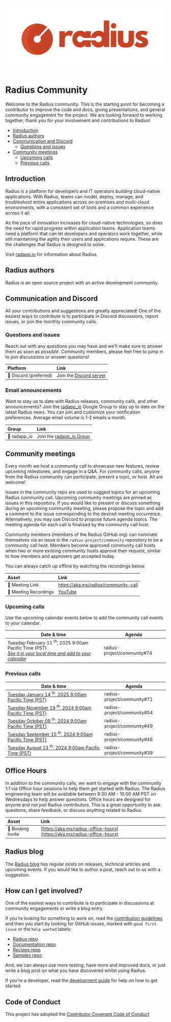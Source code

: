 <img src="images/radius-logo-long.png" alt="Radius Logo" width="500"/>

# Radius Community

Welcome to the Radius community. This is the starting point for becoming a contributor to improve the code and docs, giving presentations, and general community engagement for the project. We are looking forward to working together, thank you for your involvement and contributions to Radius!

- [Introduction](#introduction)
- [Radius authors](#radius-authors)
- [Communication and Discord](#communication-and-discord)
    - [Questions and issues](#questions-and-issues)
- [Community meetings](#community-meetings)
    - [Upcoming calls](#upcoming-calls)
    - [Previous calls](#previous-calls)

## Introduction

Radius is a platform for developers and IT operators building cloud-native applications. With Radius, teams can model, deploy, manage, and troubleshoot entire applications across on-premises and multi-cloud environments, with a consistent set of tools and a common experience across it all.

As the pace of innovation increases for cloud-native technologies, so does the need for rapid progress within application teams. Application teams need a platform that can let developers and operators work together, while still maintaining the agility their users and applications require. These are the challenges that Radius is designed to solve.

Visit [radapp.io](https://radapp.io/) for information about Radius.

## Radius authors

Radius is an open source project with an active development community.

## Communication and Discord

All your contributions and suggestions are greatly appreciated! One of the easiest ways to contribute is to participate in Discord discussions, report issues, or join the monthly community calls.

### Questions and issues

Reach out with any questions you may have and we'll make sure to answer them as soon as possible. Community members, please feel free to jump in to join discussions or answer questions!

| Platform  | Link        |
|:----------|:------------|
| 💬 Discord (preferred) | Join the [Discord server](https://aka.ms/radius/discord)

### Email announcements

Want to stay up to date with Radius releases, community calls, and other announcements? Join the [radapp_io](https://groups.google.com/g/radapp_io) Google Group to stay up to date on the latest Radius news. You can join and customize your notification preferences. Average email volume is 1-2 emails a month.

| Group | Link |
|:------|:-----|
| 📧 radapp_io | Join the [radapp_io Group](https://groups.google.com/g/radapp_io)

## Community meetings

Every month we host a community call to showcase new features, review upcoming milestones, and engage in a Q&A. For community calls, anyone from the Radius community can participate, present a topic, or host. All are welcome!

Issues in the community repo are used to suggest topics for an upcoming Radius community call. Upcoming community meetings are pinned as issues in this repository. If you would like to present or discuss something during an upcoming community meeting, please propose the topic and add a comment to the issue corresponding to the desired meeting occurrence. Alternatively, you may use Discord to propose future agenda topics. The meeting agenda for each call is finalized by the community call host.

Community members (members of the Radius GitHub org) can nominate themselves via an issue in the `radius-project/community` repository to be a community call host. Members become approved community call hosts when two or more existing community hosts approve their request, similar to how members and approvers get accepted today.

You can always catch up offline by watching the recordings below.

| Asset | Link        |
|:-----------|:------------|
| 🔗 Meeting Link | https://aka.ms/radius/community-call
| 🎥 Meeting Recordings | [YouTube](https://www.youtube.com/playlist?list=PLrZ6kld_pvgwYMLI-j_f0Dq2Dgv5MlK8R)

### Upcoming calls

Use the upcoming calendar events below to add the community call events to your calendar.

| Date & time | Agenda |
|-------------|--------|
| Tuesday February 11 <sup>th</sup>, 2025 9:00am Pacific Time (PST)<br />[_See it in your local time and add to your calendar_](https://www.timeanddate.com/worldclock/fixedtime.html?iso=20250211T09&p1=234&msg=Radius+Community+Call) | radius-project/community#74

### Previous calls

| Date & time | Agenda |
|-------------|--------|
| [Tuesday January 14 <sup>th</sup>, 2025 9:00am Pacific Time (PST)](https://youtu.be/hdA4S6-JXYg) | radius-project/community#71
| [Tuesday November 19 <sup>th</sup>, 2024 9:00am Pacific Time (PST)](https://youtu.be/KKR1JauRq9c)| radius-project/community#54
| [Tuesday October 08 <sup>th</sup>, 2024 9:00am Pacific Time (PST)](https://youtu.be/sMrY0qfEO4I)| radius-project/community#49
| [Tuesday September 10 <sup>th</sup>, 2024 9:00am Pacific Time (PST)](https://youtu.be/nKijczG5AtQ?si=Om4vl9pSJjvN0HzV)| radius-project/community#46
| [Tuesday August 13 <sup>th</sup>, 2024 9:00am Pacific Time (PST)](https://youtu.be/LBXfITfM8_E?si=Om4vl9pSJjvN0HzV)| radius-project/community#39

<!--
!!!REMINDER!!!

When adding new scheduled meetings to this list:
* make sure to update the URL for each entry too. The `iso` param should be updated following the `YYYYMMDD` format.
* make sure the suffix is correct for the numeral: `st`, `nd`, `th` so it reads right like `22nd` and not `22th`
-->

## Office Hours 

In addition to the community calls, we want to engage with the community 1:1 via Office hour sessions to help them get started with Radius. The Radius engineering team will be available between 9:30 AM - 10:00 AM PST on Wednesdays to help answer questions. Office hours are designed for anyone and not just Radius contributors. This is a great opportunity to ask questions, share feedback, or discuss anything related to Radius.

| Asset | Link        |
|:-----------|:------------|
| 🔗 Booking Invite | [https://aka.ms/radius-office-hours](https://aka.ms/radius-office-hours)

## Radius blog

The [Radius blog](https://blog.radapp.io/posts) has regular posts on releases, technical articles and upcoming events. If you would like to author a post, reach out to us with a suggestion. 

<!-- ## Community membership
There are various contributor roles in the Radius community that you are strongly encouraged to be part of. Read [Community membership](community-membership.md)
for more information. -->

<!-- add role definitions going forward (e.g. steering committee, administrator, managers, etc.) -->
<!-- ## Roles

There are a several different roles that are available in the community. -->

## How can I get involved?

One of the easiest ways to contribute is to participate in discussions at community engagements or write a blog entry.

If you're looking for something to work on, read the [contribution guidelines](https://docs.radapp.io/community/contributing/overview/) and then you start by looking for GitHub issues, marked with `good first issue` or the `help wanted` labels:

- [Radius repo](https://github.com/radius-project/radius/labels/good%20first%20issue)
- [Documentation repo](https://github.com/radius-project/docs/labels/good%20first%20issue)
- [Recipes repo](https://github.com/radius-project/recipes/labels/good%20first%20issue)
- [Samples repo](https://github.com/radius-project/samples/labels/good%20first%20issue)

And, we can always use more testing, have more and improved docs, or just write a blog post on what you have discovered whilst using Radius.

If you're a developer, read the [development guide](https://github.com/radius-project/radius/tree/main/docs) for help on how to get started.

## Code of Conduct

This project has adopted the [Contributor Covenant Code of Conduct](CODE-OF-CONDUCT.md)
